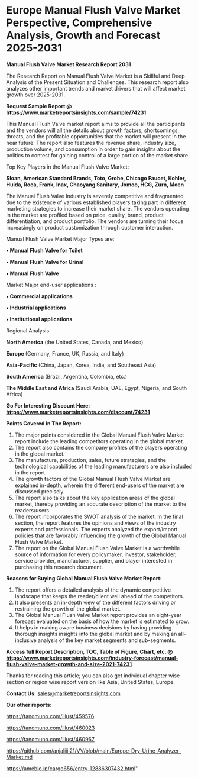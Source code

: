 # Europe Manual Flush Valve Market Perspective, Comprehensive Analysis, Growth and Forecast 2025-2031

<strong>Manual Flush Valve Market Research Report 2031</strong>

The Research Report on Manual Flush Valve Market is a Skillful and Deep Analysis of the Present Situation and Challenges. This research report also analyzes other important trends and market drivers that will affect market growth over 2025-2031.

<strong>Request Sample Report @ <a href=https://www.marketreportsinsights.com/sample/74231>https://www.marketreportsinsights.com/sample/74231</a></strong>

This Manual Flush Valve market report aims to provide all the participants and the vendors will all the details about growth factors, shortcomings, threats, and the profitable opportunities that the market will present in the near future. The report also features the revenue share, industry size, production volume, and consumption in order to gain insights about the politics to contest for gaining control of a large portion of the market share.

Top Key Players in the Manual Flush Valve Market:

<strong>Sloan, American Standard Brands, Toto, Grohe, Chicago Faucet, Kohler, Huida, Roca, Frank, Inax, Chaoyang Sanitary, Jomoo, HCG, Zurn, Moen</strong>

The Manual Flush Valve Industry is severely competitive and fragmented due to the existence of various established players taking part in different marketing strategies to increase their market share. The vendors operating in the market are profiled based on price, quality, brand, product differentiation, and product portfolio. The vendors are turning their focus increasingly on product customization through customer interaction.

Manual Flush Valve Market Major Types are:

<strong>• Manual Flush Valve for Toilet

• Manual Flush Valve for Urinal

• Manual Flush Valve</strong>

Market Major end-user applications :

<strong>• Commercial applications

• Industrial applications

• Institutional applications</strong>

Regional Analysis

</u><strong><b>North America</b></strong> (the United States, Canada, and Mexico)

<strong><b>Europe </b></strong>(Germany, France, UK, Russia, and Italy)

<strong><b>Asia-Pacific</b></strong> (China, Japan, Korea, India, and Southeast Asia)

<strong><b>South America</b></strong> (Brazil, Argentina, Colombia, etc.)

<strong><b>The Middle East and Africa</b></strong> (Saudi Arabia, UAE, Egypt, Nigeria, and South Africa)

<strong>Go For Interesting Discount Here: <a href=https://www.marketreportsinsights.com/discount/74231>https://www.marketreportsinsights.com/discount/74231</a></strong>

<strong>Points Covered in The Report:</strong>
<ol>
  <li>The major points considered in the Global Manual Flush Valve Market report include the leading competitors operating in the global market.</li>
  <li>The report also contains the company profiles of the players operating in the global market.</li>
  <li>The manufacture, production, sales, future strategies, and the technological capabilities of the leading manufacturers are also included in the report.</li>
  <li>The growth factors of the Global Manual Flush Valve Market are explained in-depth, wherein the different end-users of the market are discussed precisely.</li>
  <li>The report also talks about the key application areas of the global market, thereby providing an accurate description of the market to the readers/users.</li>
  <li>The report incorporates the SWOT analysis of the market. In the final section, the report features the opinions and views of the industry experts and professionals. The experts analyzed the export/import policies that are favorably influencing the growth of the Global Manual Flush Valve Market.</li>
  <li>The report on the Global Manual Flush Valve Market is a worthwhile source of information for every policymaker, investor, stakeholder, service provider, manufacturer, supplier, and player interested in purchasing this research document.</li>
</ol>
<strong>Reasons for Buying Global Manual Flush Valve Market Report:</strong>

<ol>
  <li>The report offers a detailed analysis of the dynamic competitive landscape that keeps the reader/client well ahead of the competitors.</li>
  <li>It also presents an in-depth view of the different factors driving or restraining the growth of the global market.</li>
  <li>The Global Manual Flush Valve Market report provides an eight-year forecast evaluated on the basis of how the market is estimated to grow.</li>
  <li>It helps in making aware business decisions by having providing thorough insights insights into the global market and by making an all-inclusive analysis of the key market segments and sub-segments.</li>
</ol>
<strong>Access full Report Description, TOC, Table of Figure, Chart, etc. @ <a href=https://www.marketreportsinsights.com/industry-forecast/manual-flush-valve-market-growth-and-size-2021-74231>https://www.marketreportsinsights.com/industry-forecast/manual-flush-valve-market-growth-and-size-2021-74231</a></strong>


Thanks for reading this article; you can also get individual chapter wise section or region wise report version like Asia, United States, Europe.

<strong>Contact Us:</strong>
sales@marketreportsinsights.com

<strong>Our other reports:</strong>

<a href=https://tanomuno.com/illust/459576>https://tanomuno.com/illust/459576</a>

<a href=https://tanomuno.com/illust/460023>https://tanomuno.com/illust/460023</a>

<a href=https://tanomuno.com/illust/460967>https://tanomuno.com/illust/460967</a>

<a href=https://github.com/anjaliiii21/VV/blob/main/Europe-Dry-Urine-Analyzer-Market.md>https://github.com/anjaliiii21/VV/blob/main/Europe-Dry-Urine-Analyzer-Market.md</a>

<a href=https://ameblo.jp/cargo656/entry-12886307432.html>https://ameblo.jp/cargo656/entry-12886307432.html</a>"
